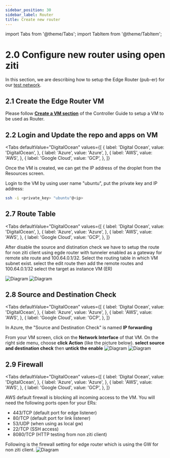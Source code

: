 ```yaml
---
sidebar_position: 30
sidebar_label: Router
title: Create new router
---
```


import Tabs from '@theme/Tabs';
import TabItem from '@theme/TabItem';

# 2.0 Configure new router using open ziti

In this section, we are describing how to setup the Edge Router (pub-er) for our [test network](Services#311-network-diagram-1).

## 2.1 Create the Edge Router VM 
Please follow **[Create a VM section](Controller/#11-create-a-vm-to-be-used-as-the-controller)** of the Controller Guide to setup a VM to be used as Router. 

## 2.2 Login and Update the repo and apps on VM

<Tabs
  defaultValue="DigitalOcean"
  values={[
      { label: 'Digital Ocean', value: 'DigitalOcean', },
      { label: 'Azure', value: 'Azure', },
      { label: 'AWS', value: 'AWS', },
      { label: 'Google Cloud', value: 'GCP', },
  ]}
>
<TabItem value="AWS">
Once the VM is created, we can get the IP address of the droplet from the Resources screen. 

Login to the VM by using user name "ubuntu", put the private key and IP address:
```bash
ssh -i <private_key> "ubuntu"@<ip>
```
</TabItem> 
</Tabs>

## 2.7 Route Table 
<Tabs
  defaultValue="DigitalOcean"
  values={[
      { label: 'Digital Ocean', value: 'DigitalOcean', },
      { label: 'Azure', value: 'Azure', },
      { label: 'AWS', value: 'AWS', },
      { label: 'Google Cloud', value: 'GCP', },
  ]}
>
<TabItem value="AWS">
After disable the source and distination check we have to setup the route for non ziti client using egde router with tunneler enabled as a gateway for remote site route and 100.64.0.1/32. Select the routing table in which VM subnet exist. select the edit route then add the remote routes and 100.64.0.1/32 select the target as instance VM (ER)

![Diagram](/img/AWS/route1.jpg)
![Diagram](/img/AWS/route2.jpg)
</TabItem>
</Tabs>

## 2.8 Source and Destination Check
<Tabs
  defaultValue="DigitalOcean"
  values={[
      { label: 'Digital Ocean', value: 'DigitalOcean', },
      { label: 'Azure', value: 'Azure', },
      { label: 'AWS', value: 'AWS', },
      { label: 'Google Cloud', value: 'GCP', },
  ]}
>
<TabItem value="AWS">

In Azure, the "Source and Destination Check" is named **IP forwarding**

From your VM screen, click on the **Network Interface** of that VM. On the right side menu, choose **click Action** (like the picture below). **select source and destination check** then **untick the enable**
![Diagram](/img/AWS/source-check0.jpg)
![Diagram](/img/AWS/source-check.jpg)
</TabItem>
</Tabs>

## 2.9 Firewall
<Tabs
  defaultValue="DigitalOcean"
  values={[
      { label: 'Digital Ocean', value: 'DigitalOcean', },
      { label: 'Azure', value: 'Azure', },
      { label: 'AWS', value: 'AWS', },
      { label: 'Google Cloud', value: 'GCP', },
  ]}
>
<TabItem value="AWS">

AWS default firewall is blocking all incoming access to the VM. You will need the following ports open for your ERs:

- 443/TCP (default port for edge listener)
- 80/TCP (default port for link listener)
- 53/UDP (when using as local gw)
- 22/TCP (SSH access)
- 8080/TCP (HTTP testing from non ziti client)

Following is the firewall setting for edge router which is using the GW for non ziti client.
![Diagram](/img/AWS/firewall-sg-er-nonziti.jpg)
</TabItem>
</Tabs>
